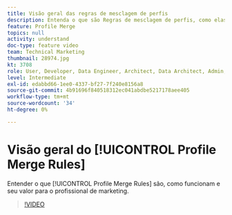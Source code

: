 ```yaml
---
title: Visão geral das regras de mesclagem de perfis
description: Entenda o que são Regras de mesclagem de perfis, como elas funcionam e seu valor para o profissional de marketing.
feature: Profile Merge
topics: null
activity: understand
doc-type: feature video
team: Technical Marketing
thumbnail: 28974.jpg
kt: 3708
role: User, Developer, Data Engineer, Architect, Data Architect, Admin, Leader
level: Intermediate
exl-id: edabbd66-1ee0-4337-bf27-7f240e8156a8
source-git-commit: 4b91696f840518312ec041abdbe5217178aee405
workflow-type: tm+mt
source-wordcount: '34'
ht-degree: 0%

---
```


# Visão geral do [!UICONTROL Profile Merge Rules]

Entender o que [!UICONTROL Profile Merge Rules] são, como funcionam e seu valor para o profissional de marketing.

>[!VIDEO](https://video.tv.adobe.com/v/28974/?quality=12)
